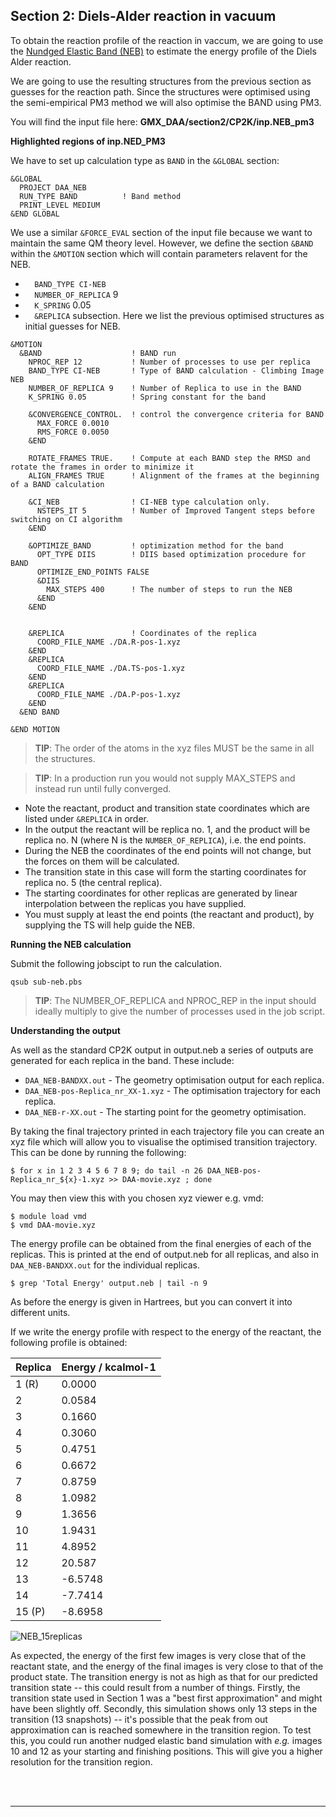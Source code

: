 ## Section 2: Diels-Alder reaction in vacuum

To obtain the reaction profile of the reaction in vaccum, we are going to use the [Nundged Elastic Band (NEB)](https://theory.cm.utexas.edu/henkelman/pubs/jonsson98_385.pdf) to estimate the energy profile of the Diels Alder reaction. 

We are going to use the resulting structures from the previous section as guesses for the reaction path. Since the structures were optimised using the semi-empirical PM3 method we will also optimise the BAND using PM3. 

You will find the input file here: **GMX_DAA/section2/CP2K/inp.NEB_pm3**

**Highlighted regions of inp.NED_PM3**

We have to set up calculation type as `BAND` in the `&GLOBAL` section:

```
&GLOBAL
  PROJECT DAA_NEB
  RUN_TYPE BAND          ! Band method
  PRINT_LEVEL MEDIUM
&END GLOBAL
```

We use a similar `&FORCE_EVAL` section of the input file because we want to maintain the same QM theory level.
However, we define the section `&BAND` within the `&MOTION` section which will contain parameters relavent for the NEB. 

- `  BAND_TYPE CI-NEB`
- `  NUMBER_OF_REPLICA` 9
- `  K_SPRING` 0.05
- `  &REPLICA` subsection. Here we list the previous optimised structures as initial guesses for NEB.


```
&MOTION
  &BAND                    ! BAND run
    NPROC_REP 12           ! Number of processes to use per replica
    BAND_TYPE CI-NEB       ! Type of BAND calculation - Climbing Image NEB
    NUMBER_OF_REPLICA 9    ! Number of Replica to use in the BAND
    K_SPRING 0.05          ! Spring constant for the band
    
    &CONVERGENCE_CONTROL.  ! control the convergence criteria for BAND
      MAX_FORCE 0.0010
      RMS_FORCE 0.0050
    &END
    
    ROTATE_FRAMES TRUE.    ! Compute at each BAND step the RMSD and rotate the frames in order to minimize it
    ALIGN_FRAMES TRUE      ! Alignment of the frames at the beginning of a BAND calculation
    
    &CI_NEB                ! CI-NEB type calculation only.
      NSTEPS_IT 5          ! Number of Improved Tangent steps before switching on CI algorithm
    &END
    
    &OPTIMIZE_BAND         ! optimization method for the band 
      OPT_TYPE DIIS        ! DIIS based optimization procedure for BAND
      OPTIMIZE_END_POINTS FALSE
      &DIIS
        MAX_STEPS 400      ! The number of steps to run the NEB
      &END
    &END


    &REPLICA               ! Coordinates of the replica
      COORD_FILE_NAME ./DA.R-pos-1.xyz
    &END
    &REPLICA
      COORD_FILE_NAME ./DA.TS-pos-1.xyz
    &END
    &REPLICA
      COORD_FILE_NAME ./DA.P-pos-1.xyz
    &END
  &END BAND

&END MOTION
```

> **TIP**: The order of the atoms in the xyz files MUST be the same in all the structures. 

> **TIP**: In a production run you would not supply MAX_STEPS and instead run until fully converged.

- Note the reactant, product and transition state coordinates which are listed under `&REPLICA` in order. 
- In the output the reactant will be replica no. 1, and the product will be replica no. N (where N is the `NUMBER_OF_REPLICA`), i.e. the end points. 
- During the NEB the coordinates of the end points will not change, but the forces on them will be calculated.
- The transition state in this case will form the starting coordinates for replica no. 5 (the central replica).
- The starting coordinates for other replicas are generated by linear interpolation between the replicas you have supplied.
- You must supply at least the end points (the reactant and product), by supplying the TS will help guide the NEB.

**Running the NEB calculation**

Submit the following jobscipt to run the calculation.

```
qsub sub-neb.pbs
```

> **TIP**: The NUMBER_OF_REPLICA and NPROC_REP in the input should ideally multiply to give the number of processes used in the job script.


**Understanding the output**


As well as the standard CP2K output in output.neb a series of outputs are generated for each replica in the band. These include:

- ``DAA_NEB-BANDXX.out`` - The geometry optimisation output for each replica.
- ``DAA_NEB-pos-Replica_nr_XX-1.xyz`` - The optimisation trajectory for each replica.
- ``DAA_NEB-r-XX.out`` - The starting point for the geometry optimisation.

By taking the final trajectory printed in each trajectory 
file  you can create an xyz file which will allow you to visualise the optimised transition trajectory.
This can be done by running the following:

```
$ for x in 1 2 3 4 5 6 7 8 9; do tail -n 26 DAA_NEB-pos-Replica_nr_${x}-1.xyz >> DAA-movie.xyz ; done
```
You may then view this with you chosen xyz viewer e.g. vmd:

```
$ module load vmd
$ vmd DAA-movie.xyz
```
The energy profile can be obtained from the final energies of each of the replicas.
This is printed at the end of output.neb for all replicas, and also in ``DAA_NEB-BANDXX.out`` for the individual replicas.

```
$ grep 'Total Energy' output.neb | tail -n 9
```

As before the energy is given in Hartrees, but you can convert it into different units.

If we write the energy profile with respect to the energy of the reactant, the following profile is obtained:



Replica  |  Energy / kcalmol-1
------------ | ------------- 
1 (R)  | 0.0000
 2 | 0.0584
 3 | 0.1660
 4 | 0.3060
 5 | 0.4751
 6 | 0.6672
 7 | 0.8759
 8 | 1.0982
 9 | 1.3656
10 | 1.9431
11 | 4.8952
12 | 20.587
13 | -6.5748
14 | -7.7414
15 (P)  | -8.6958



![NEB_15replicas](https://github.com/salomellabres/CP2K_tutorials_for_biological_simulations/blob/master/GMX_DAA/section2/CP2K/NEB_15rep.png)

As expected, the energy of the first few images is very close that of the reactant state,
and the energy of the final images is very close to that of the product state.
The transition energy is not as high as that for our predicted transition state
-- this could result from a number of things. Firstly, the transition state used
in Section 1 was a "best first approximation" and might have been slightly off.
Secondly, this simulation shows only 13 steps in the transition (13 snapshots)
-- it's possible that the peak from out approximation can is reached somewhere 
in the transition region. To test this, you could run another nudged elastic band
simulation with *e.g.* images 10 and 12 as your starting and finishing positions.
This will give you a higher resolution for the transition region.


<br/><br/>

---